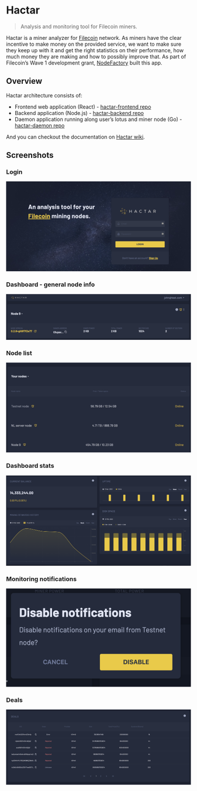 # Hactar
> Analysis and monitoring tool for Filecoin miners.

Hactar is a miner analyzer for [Filecoin](https://filecoin.io/) network.
As miners have the clear incentive to make money on the provided service,
we want to make sure they keep up with it and get the right statistics on their performance,
how much money they are making and how to possibly improve that.
As part of Filecoin’s Wave 1 development grant, [NodeFactory](https://nodefactory.io) built this app.


## Overview 

Hactar architecture consists of:

* Frontend web application (React) - [hactar-frontend repo](https://github.com/NodeFactoryIo/hactar-frontend)
* Backend application (Node.js) - [hactar-backend repo](https://github.com/NodeFactoryIo/hactar-backend)
* Daemon application running along user’s lotus and miner node (Go) - [hactar-daemon repo](https://github.com/NodeFactoryIo/hactar-daemon)

And you can checkout the documentation on [Hactar wiki](https://github.com/NodeFactoryIo/hactar/wiki).


## Screenshots

### Login
![Login](images/login.png)

### Dashboard - general node info
![General miner info](images/general-info.png)

### Node list
![Node list](images/node-list.png)

### Dashboard stats
![Graphs](images/stats.png)

### Monitoring notifications
![Notification prompt](images/notifications.png)

### Deals
![Deals](images/deals.png)
